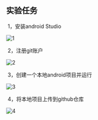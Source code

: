 ## 实验任务

​	1，安装android Studio

![1](/Users/linjiangpeng/Desktop/screenshot/Snipaste_2022-09-28_15-57-56.png)

​	2，注册git账户

![2](/Users/linjiangpeng/Desktop/screenshot/Snipaste_2022-09-28_15-55-29.png)

​	3，创建一个本地android项目并运行

![3](/Users/linjiangpeng/Desktop/screenshot/Snipaste_2022-09-28_15-45-10.png)

​	4，将本地项目上传到github仓库

![4](/Users/linjiangpeng/Desktop/screenshot/Snipaste_2022-09-28_15-56-47.png)
